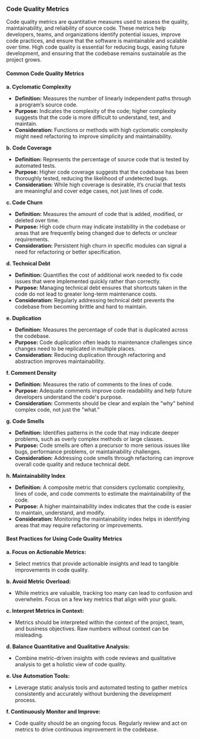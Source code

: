 ### Code Quality Metrics

Code quality metrics are quantitative measures used to assess the quality, maintainability, and reliability of source code. These metrics help developers, teams, and organizations identify potential issues, improve code practices, and ensure that the software is maintainable and scalable over time. High code quality is essential for reducing bugs, easing future development, and ensuring that the codebase remains sustainable as the project grows.

#### **Common Code Quality Metrics**

**a. Cyclomatic Complexity**

- **Definition:** Measures the number of linearly independent paths through a program’s source code.
- **Purpose:** Indicates the complexity of the code; higher complexity suggests that the code is more difficult to understand, test, and maintain.
- **Consideration:** Functions or methods with high cyclomatic complexity might need refactoring to improve simplicity and maintainability.

**b. Code Coverage**

- **Definition:** Represents the percentage of source code that is tested by automated tests.
- **Purpose:** Higher code coverage suggests that the codebase has been thoroughly tested, reducing the likelihood of undetected bugs.
- **Consideration:** While high coverage is desirable, it’s crucial that tests are meaningful and cover edge cases, not just lines of code.

**c. Code Churn**

- **Definition:** Measures the amount of code that is added, modified, or deleted over time.
- **Purpose:** High code churn may indicate instability in the codebase or areas that are frequently being changed due to defects or unclear requirements.
- **Consideration:** Persistent high churn in specific modules can signal a need for refactoring or better specification.

**d. Technical Debt**

- **Definition:** Quantifies the cost of additional work needed to fix code issues that were implemented quickly rather than correctly.
- **Purpose:** Managing technical debt ensures that shortcuts taken in the code do not lead to greater long-term maintenance costs.
- **Consideration:** Regularly addressing technical debt prevents the codebase from becoming brittle and hard to maintain.

**e. Duplication**

- **Definition:** Measures the percentage of code that is duplicated across the codebase.
- **Purpose:** Code duplication often leads to maintenance challenges since changes need to be replicated in multiple places.
- **Consideration:** Reducing duplication through refactoring and abstraction improves maintainability.

**f. Comment Density**

- **Definition:** Measures the ratio of comments to the lines of code.
- **Purpose:** Adequate comments improve code readability and help future developers understand the code's purpose.
- **Consideration:** Comments should be clear and explain the "why" behind complex code, not just the "what."

**g. Code Smells**

- **Definition:** Identifies patterns in the code that may indicate deeper problems, such as overly complex methods or large classes.
- **Purpose:** Code smells are often a precursor to more serious issues like bugs, performance problems, or maintainability challenges.
- **Consideration:** Addressing code smells through refactoring can improve overall code quality and reduce technical debt.

**h. Maintainability Index**

- **Definition:** A composite metric that considers cyclomatic complexity, lines of code, and code comments to estimate the maintainability of the code.
- **Purpose:** A higher maintainability index indicates that the code is easier to maintain, understand, and modify.
- **Consideration:** Monitoring the maintainability index helps in identifying areas that may require refactoring or improvements.

#### **Best Practices for Using Code Quality Metrics**

**a. Focus on Actionable Metrics:**

- Select metrics that provide actionable insights and lead to tangible improvements in code quality.

**b. Avoid Metric Overload:**

- While metrics are valuable, tracking too many can lead to confusion and overwhelm. Focus on a few key metrics that align with your goals.

**c. Interpret Metrics in Context:**

- Metrics should be interpreted within the context of the project, team, and business objectives. Raw numbers without context can be misleading.

**d. Balance Quantitative and Qualitative Analysis:**

- Combine metric-driven insights with code reviews and qualitative analysis to get a holistic view of code quality.

**e. Use Automation Tools:**

- Leverage static analysis tools and automated testing to gather metrics consistently and accurately without burdening the development process.

**f. Continuously Monitor and Improve:**

- Code quality should be an ongoing focus. Regularly review and act on metrics to drive continuous improvement in the codebase.
